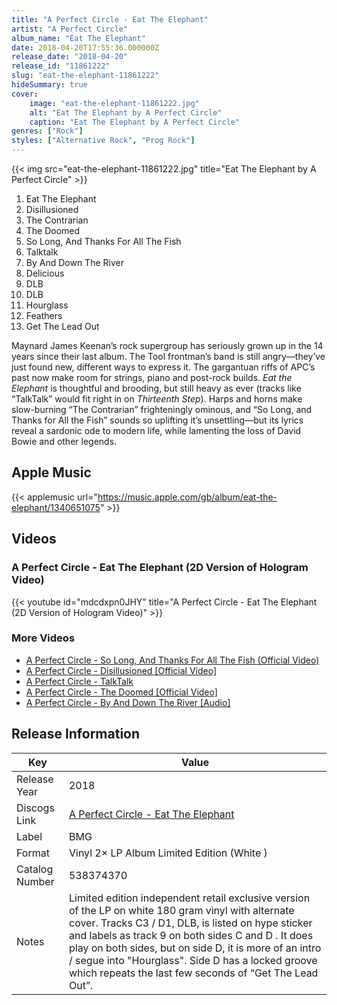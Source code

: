 ```yaml
---
title: "A Perfect Circle - Eat The Elephant"
artist: "A Perfect Circle"
album_name: "Eat The Elephant"
date: 2018-04-20T17:55:36.000000Z
release_date: "2018-04-20"
release_id: "11861222"
slug: "eat-the-elephant-11861222"
hideSummary: true
cover:
    image: "eat-the-elephant-11861222.jpg"
    alt: "Eat The Elephant by A Perfect Circle"
    caption: "Eat The Elephant by A Perfect Circle"
genres: ["Rock"]
styles: ["Alternative Rock", "Prog Rock"]
---
```


{{< img src="eat-the-elephant-11861222.jpg" title="Eat The Elephant by A Perfect Circle" >}}

<!-- section break -->

1. Eat The Elephant
2. Disillusioned
3. The Contrarian
4. The Doomed
5. So Long, And Thanks For All The Fish
6. Talktalk
7. By And Down The River
8. Delicious
9. DLB
10. DLB
11. Hourglass
12. Feathers
13. Get The Lead Out

<!-- section break -->


Maynard James Keenan’s rock supergroup has seriously grown up in the 14 years since their last album. The Tool frontman’s band is still angry—they’ve just found new, different ways to express it. The gargantuan riffs of APC’s past now make room for strings, piano and post-rock builds. <i>Eat the Elephant</i> is thoughtful and brooding, but still heavy as ever (tracks like “TalkTalk” would fit right in on <i>Thirteenth Step</i>). Harps and horns make slow-burning “The Contrarian” frighteningly ominous, and “So Long, and Thanks for All the Fish” sounds so uplifting it’s unsettling—but its lyrics reveal a sardonic ode to modern life, while lamenting the loss of David Bowie and other legends.



## Apple Music
{{< applemusic url="https://music.apple.com/gb/album/eat-the-elephant/1340651075" >}}





## Videos
### A Perfect Circle - Eat The Elephant (2D Version of Hologram Video)
{{< youtube id="mdcdxpn0JHY" title="A Perfect Circle - Eat The Elephant (2D Version of Hologram Video)" >}}<br>

### More Videos

- [A Perfect Circle - So Long, And Thanks For All The Fish (Official Video)](https://www.youtube.com/watch?v=UkHSmDxX1t4)
- [A Perfect Circle - Disillusioned [Official Video]](https://www.youtube.com/watch?v=BIsH686xWl0)
- [A Perfect Circle - TalkTalk](https://www.youtube.com/watch?v=-aOyAvbj2Fg)
- [A Perfect Circle - The Doomed [Official Video]](https://www.youtube.com/watch?v=SDvfbvuJtS8)
- [A Perfect Circle - By And Down The River [Audio]](https://www.youtube.com/watch?v=IL2N7d4WXzw)


## Release Information
|  Key           | Value                                                |
| ---------------| ---------------------------------------------------- |
| Release Year   | 2018                                   |
| Discogs Link   | [A Perfect Circle - Eat The Elephant](https://www.discogs.com/release/11861222-A-Perfect-Circle-Eat-The-Elephant) |
| Label          | BMG |
| Format         | Vinyl 2× LP Album Limited Edition (White ) |
| Catalog Number | 538374370 |
| Notes | Limited edition independent retail exclusive version of the LP on white 180 gram vinyl with alternate cover.   Tracks C3 / D1, DLB, is listed on hype sticker and labels as track 9 on both sides C and D .  It does play on both sides, but on side D, it is more of an intro / segue into "Hourglass".  Side D has a locked groove which repeats the last few seconds of “Get The Lead Out”. |